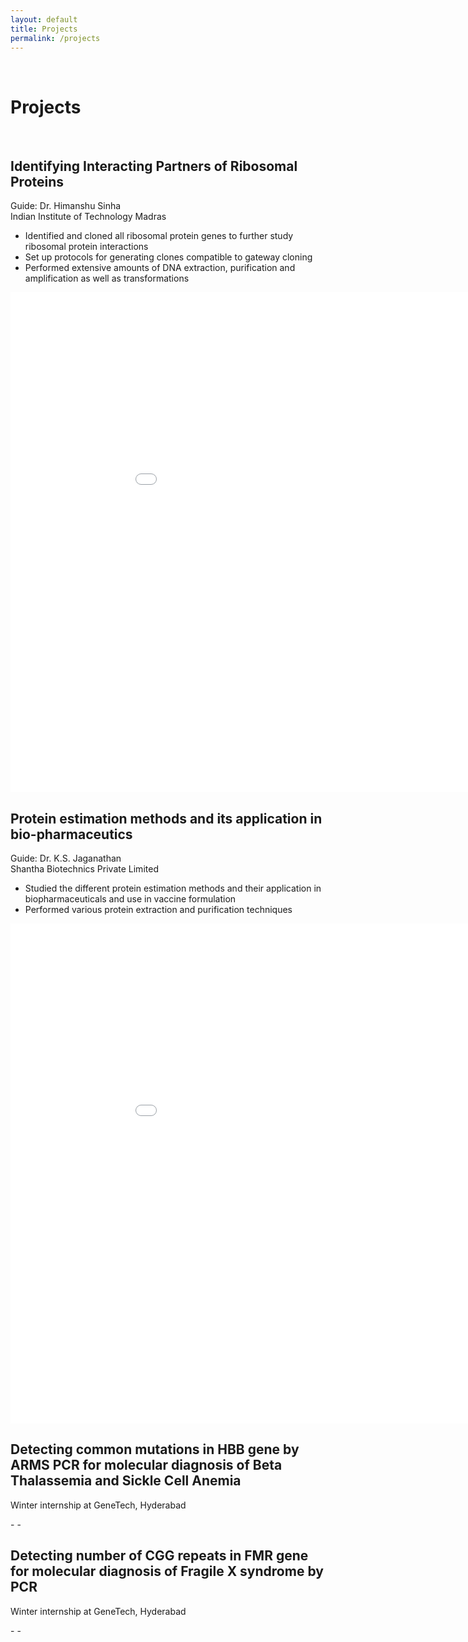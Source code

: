 ```yaml
---
layout: default
title: Projects
permalink: /projects
---
```

<p><br></p>

Projects
======

<p><br></p>

**Identifying Interacting Partners of Ribosomal Proteins**
---------------

<p style="text-align: justify">
Guide: Dr. Himanshu Sinha
<br>
Indian Institute of Technology Madras
<br>
</p>

- Identified and cloned all ribosomal protein genes to further study ribosomal protein interactions
- Set up protocols for generating clones compatible to gateway cloning
- Performed extensive amounts of DNA extraction, purification and amplification as well as transformations


<embed src="/assets/Generation_of_RP_Variant_Clones_for_Yeast_2_Hybrid.pdf" width="1000" height="800">

<br>

**Protein estimation methods and its application in bio-pharmaceutics**
----------------
<p style="text-align: justify">
Guide: Dr. K.S. Jaganathan
<br>
Shantha Biotechnics Private Limited
<br>
</p>

- Studied the different protein estimation methods and their application in biopharmaceuticals and use in vaccine formulation
- Performed various protein extraction and purification techniques

<embed src="/assets/Protein_Estimation_Methods_Project.pdf" width="1000" height="800">

<br>

**Detecting common mutations in HBB gene by ARMS PCR for molecular diagnosis of Beta Thalassemia and Sickle Cell Anemia**
-----------------

<p style="text-align: justify">
Winter internship at GeneTech, Hyderabad
<br>
</p>
-
-

**Detecting number of CGG repeats in FMR gene for molecular diagnosis of Fragile X syndrome by PCR**
-----------------

<p style="text-align: justify">
Winter internship at GeneTech, Hyderabad
<br>
</p>
-
-
